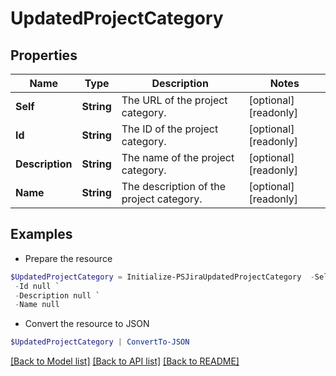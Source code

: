 # UpdatedProjectCategory
## Properties

Name | Type | Description | Notes
------------ | ------------- | ------------- | -------------
**Self** | **String** | The URL of the project category. | [optional] [readonly] 
**Id** | **String** | The ID of the project category. | [optional] [readonly] 
**Description** | **String** | The name of the project category. | [optional] [readonly] 
**Name** | **String** | The description of the project category. | [optional] [readonly] 

## Examples

- Prepare the resource
```powershell
$UpdatedProjectCategory = Initialize-PSJiraUpdatedProjectCategory  -Self null `
 -Id null `
 -Description null `
 -Name null
```

- Convert the resource to JSON
```powershell
$UpdatedProjectCategory | ConvertTo-JSON
```

[[Back to Model list]](../README.md#documentation-for-models) [[Back to API list]](../README.md#documentation-for-api-endpoints) [[Back to README]](../README.md)

